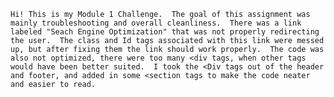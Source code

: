     Hi! This is my Module 1 Challenge.  The goal of this assignment was mainly troubleshooting and overall cleanliness.  There was a link labeled "Seach Engine Optimization" that was not properly redirecting the user.  The class and Id tags associated with this link were messed up, but after fixing them the link should work properly.  The code was also not optimized, there were too many <div tags, when other tags would have been better suited.  I took the <Div tags out of the header and footer, and added in some <section tags to make the code neater and easier to read.
